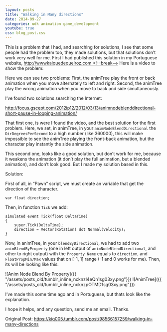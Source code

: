 ```yaml
---
layout: posts
title: "Walking in Many directions"
date: 2014-09-27
categories: udk animation game_development
youtube: true
css: blog_post.css
---
```


This is a problem that I had, and searching for solutions, I see that some people had the problem too, they made solutions, but that solutions don’t work very well for me. First I had published this solution in my Portuguese website, http://wwwkaiquedequeiroz.com.<!--break--> Here is a video to show the problem:

<div class="youtube" data-embed="u31d7UCRn1c">
    <div class="play-button"></div>
</div>

Here we can see two problems: First, the animTree play the front or back animation when you move alternately to left and right. Second, the animTree play the wrong animation when you move to back and side simultaneously.

I’ve found two solutions searching the Internet:

<http://focus.gscept.com/2012ip12/2012/03/13/animnodeblenddirectional-short-pause-in-looping-animation/>

That first one, is were I found the video, and the best solution for the first problem. Here, we set, in animTree, in your `animNodeBlendDirectional` the `DirDegreesPerSecond` to a high number (like 360000), this will make impossible to see the animTree playing the front-back animation, but the character play instantly the side animation.

This second one, looks like a good solution, but don’t work for me, because it weakens the animation (it don’t play the full animation, but a blended animation), and don’t look good. But I made my solution based in this.

Solution:

First of all, in “Pawn” script, we must create an variable that get the direction of the character.

```UnrealScript
var float direction;
```

Then, in function `Tick` we add:

```UnrealScript
simulated event Tick(float DeltaTime)
{
    super.Tick(DeltaTime);
    direction = Vector(Rotation) dot Normal(Velocity);
}
```

Now, in animTree, in your `blendByDirectional`, we had to add two `animBlendByProperty` (one in left output of `animNodeBlendDirectional`, and other to right output) with the `Property Name` equals to `direction`, and `FloatPropMin/Max` values that on [-1, 1] range (-1 and 0 works for me). Then, its will be looking like this:

![Anim Node Blend By Property]({{ "/assets/posts_old/tumblr_inline_ncknzl4eQn1sg03xy.png"}})
![AnimTree]({{ "/assets/posts_old/tumblr_inline_ncknzpOTMD1sg03xy.png"}})

I’ve made this some time ago and in Portuguese, but thats look like the explanation.

I hope it helps, and any question, send me an email. Thanks.

Original Post: <https://kiq005.tumblr.com/post/98566157259/walking-in-many-directions>
